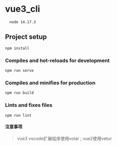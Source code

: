 # vue3_cli
``` 
  node 14.17.3
```
## Project setup
```
npm install
```

### Compiles and hot-reloads for development
```
npm run serve
```

### Compiles and minifies for production
```
npm run build
```

### Lints and fixes files
```
npm run lint
```
#### 注意事项
> vue3 vscode扩展程序使用volar ; vue2使用vetur